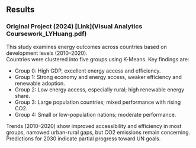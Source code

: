 ## Results

### Original Project (2024) [Link](Visual Analytics Coursework_LYHuang.pdf)

This study examines energy outcomes across countries based on development levels (2010–2020).  
Countries were clustered into five groups using K-Means. Key findings are:

- Group 0: High GDP, excellent energy access and efficiency.
- Group 1: Strong economy and energy access, weaker efficiency and renewable adoption.
- Group 2: Low energy access, especially rural; high renewable energy share.
- Group 3: Large population countries; mixed performance with rising CO2.
- Group 4: Small or low-population nations; moderate performance.

Trends (2010–2020) show improved accessibility and efficiency in most groups, narrowed urban-rural gaps, but CO2 emissions remain concerning.  
Predictions for 2030 indicate partial progress toward UN goals.
